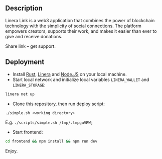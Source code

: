 


## Description
Linera Link is a web3 application that combines the power of blockchain technology with the simplicity of social connections. The platform empowers creators, supports their work, and makes it easier than ever to give and receive donations.

Share link – get support.

## Deployment
- Install [Rust](https://www.rust-lang.org/tools/install), [Linera](https://linera.dev/) and [Node.JS](https://nodejs.org/) on your local machine.
- Start local network and initialize local variables `LINERA_WALLET` and `LINERA_STORAGE`:
```bash
linera net up
```
- Clone this repository, then run deploy script:
```bash
./simple.sh <working directory>
```
E.g. `./scripts/simple.sh /tmp/.tmpguVRWj`

- Start frontend:
```bash
cd frontend && npm install && npm run dev
```
Enjoy.
